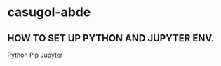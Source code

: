# casugol-abde

## HOW TO SET UP PYTHON AND JUPYTER ENV.
 <a href="https://realpython.com/installing-python/" target="_blank">Python</a>
 <a href="https://pip.pypa.io/en/stable/installing/ " target="_blank">Pip</a>
 <a href="https://jupyter.readthedocs.io/en/latest/install.html" target="_blank">Jupyter</a>